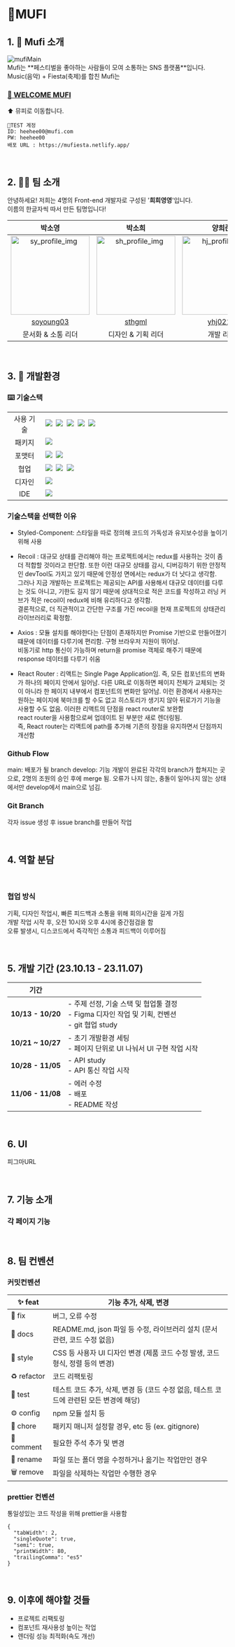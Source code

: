 # 🎼MUFI

## 1. 🎺 Mufi 소개

<img src='https://raw.githubusercontent.com/FRONTENDSCHOOL7/final-15-mufi/develop/mufi/src/assets/mufiMain.png' alt='mufiMain'>

<br />
Mufi는 **페스티벌을 좋아하는 사람들이 모여 소통하는 SNS 플랫폼**입니다.<br />
Music(음악) + Fiesta(축제)를 합친 Mufi는

### [🎇 WELCOME MUFI](https://mufiesta.netlify.app/) 
⬆️ 뮤피로 이동합니다.

```
💫TEST 계정
ID: heehee00@mufi.com
PW: heehee00
배포 URL : https://mufiesta.netlify.app/
```

</br>

## 2. 🧑‍💻 팀 소개

안녕하세요! 저희는 4명의 Front-end 개발자로 구성된 '**희희영영**'입니다.<br />
이름의 한글자씩 따서 만든 팀명입니다!

|                                             **박소영**                                             |                                            **박소희**                                             |                                             **양희준**                                             |                                             **이부영**                                             |
| :------------------------------------------------------------------------------------------------: | :-----------------------------------------------------------------------------------------------: | :------------------------------------------------------------------------------------------------: | :------------------------------------------------------------------------------------------------: |
| <img width="180" alt="sy_profile_img" src="https://avatars.githubusercontent.com/u/128986073?v=4"> | <img width="180" alt="sh_profile_img" src="https://avatars.githubusercontent.com/u/41767015?v=4"> | <img width="180" alt="hj_profile_img" src="https://avatars.githubusercontent.com/u/112550610?v=4"> | <img width="180" alt="by_profile_img" src="https://avatars.githubusercontent.com/u/123431761?v=4"> |
|                             [soyoung03](https://github.com/soyoung03)                              |                                [sthgml](https://github.com/sthgml)                                |                               [yhj0217](https://github.com/yhj0217)                                |                                [olivu0](https://github.com/olivu0)                                 |
|                                         문서화 & 소통 리더                                         |                                        디자인 & 기획 리더                                         |                                             개발 리더                                              |                                              팀 리더                                               |

<br />

## 3. 🥦 개발환경

### ⌨️ 기술스택

<table>
<tr>
 <td align="center" width="100px">사용 기술</td>
 <td width="800px">
  <img src="https://img.shields.io/badge/React-61DAFB?style=for-the-badge&logo=React&logoColor=ffffff"/>&nbsp  
  <img src="https://img.shields.io/badge/Recoil-764ABC?style=for-the-badge&logo=Redux&logoColor=white"/>&nbsp 
   <img src="https://img.shields.io/badge/React%20Router-CA4245?style=for-the-badge&logo=ReactRouter&logoColor=white"/>&nbsp 
  <img src="https://img.shields.io/badge/styled--components-DB7093?style=for-the-badge&logo=styled-components&logoColor=white"/>&nbsp 
   <img src="https://img.shields.io/badge/axios-7F2B7B?style=for-the-badge&logo=axios&logoColor=white"/>&nbsp 
   <!-- <img src="https://img.shields.io/badge/babel-F9DC3E?style=for-the-badge&logo=babel&logoColor=white"/>&nbsp -->
    </td>
</tr>
<tr>
 <td align="center">패키지</td>
 <td>
    <img src="https://img.shields.io/badge/npm-CB3837?style=for-the-badge&logo=NPM&logoColor=ffffff"/>&nbsp 
  </td>
</tr>
<tr>
 <td align="center">포맷터</td>
 <td>
  <img src="https://img.shields.io/badge/Prettier-373338?style=for-the-badge&logo=Prettier&logoColor=ffffff"/>&nbsp 
 <img src="https://img.shields.io/badge/eslint-4B32C3?style=for-the-badge&logo=eslint&logoColor=white">
 </td>
</tr>
<tr>
 <td align="center">협업</td>
 <td>
    <img src="https://img.shields.io/badge/GitHub-181717?style=for-the-badge&logo=GitHub&logoColor=white"/>&nbsp 
    <img src="https://img.shields.io/badge/Notion-5a5d69?style=for-the-badge&logo=Notion&logoColor=white"/>&nbsp
    <img src="https://img.shields.io/badge/Discord-4263f5?style=for-the-badge&logo=Discord&logoColor=white"/>&nbsp  
 </td>
 <tr>
  <td align="center">디자인</td>
 <td>
    <img src="https://img.shields.io/badge/Figma-d90f42?style=for-the-badge&logo=Figma&logoColor=white"/>&nbsp  
 </td>
</tr>
<tr>
 <td align="center">IDE</td>
 <td>
    <img src="https://img.shields.io/badge/VSCode-007ACC?style=for-the-badge&logo=Visual%20Studio%20Code&logoColor=white"/>&nbsp
</tr>
</table>

### 기술스택을 선택한 이유

- Styled-Component: 스타일을 따로 정의해 코드의 가독성과 유지보수성을 높이기 위해 사용

- Recoil : 대규모 상태를 관리해야 하는 프로젝트에서는 redux를 사용하는 것이 좀 더 적합할 것이라고 판단함. 또한 이런 대규모 상태를 감시, 디버깅하기 위한 안정적인 devTool도 가지고 있기 때문에 안정성 면에서는 redux가 더 낫다고 생각함. <br>
  그러나 지금 개발하는 프로젝트는 제공되는 API를 사용해서 대규모 데이터를 다루는 것도 아니고, 기한도 길지 않기 때문에 상대적으로 적은 코드를 작성하고 러닝 커브가 적은 recoil이 redux에 비해 유리하다고 생각함. <br>
  결론적으로, 더 직관적이고 간단한 구조를 가진 recoil을 현재 프로젝트의 상태관리 라이브러리로 확정함.

- Axios : 모듈 설치를 해야한다는 단점이 존재하지만 Promise 기반으로 만들어졌기 떄문에 데이터를 다루기에 편리함. 구형 브라우저 지원이 뛰어남.<br>
  비동기로 http 통신이 가능하며 return을 promise 객체로 해주기 때문에 response 데이터를 다루기 쉬움

- React Router : 리액트는 Single Page Application임. 즉, 모든 컴포넌트의 변화가 하나의 페이지 안에서 일어남. 다른 URL로 이동하면 페이지 전체가 교체되는 것이 아니라 한 페이지 내부에서 컴포넌트의 변화만 일어남. 이런 환경에서 사용자는 원하는 페이지에 북마크를 할 수도 없고 히스토리가 생기지 않아 뒤로가기 기능을 사용할 수도 없음. 이러한 리액트의 단점을 react router로 보완함
  <br>
  react router을 사용함으로써 업데이트 된 부분만 새로 렌더링됨.
  <br>
  즉, React router는 리액트에 path를 추가해 기존의 장점을 유지하면서 단점까지 개선함

### Github Flow

main: 배포가 될 branch
develop: 기능 개발이 완료된 각각의 branch가 합쳐지는 곳으로, 2명의 조원의 승인 후에 merge 됨. 오류가 나지 않는, 충돌이 일어나지 않는 상태에서만 develop에서 main으로 넘김.

### Git Branch

각자 issue 생성 후 issue branch를 만들어 작업

<br />

## 4. 역할 분담

<br />

### 협업 방식

기획, 디자인 작업시, 빠른 피드백과 소통을 위해 회의시간을 길게 가짐<br />
개발 작업 시작 후, 오전 10시와 오후 4시에 중간점검을 함<br />
오류 발생시, 디스코드에서 즉각적인 소통과 피드백이 이루어짐

<br />

## 5. 개발 기간 (23.10.13 - 23.11.07)

| 기간              |                                                                                                  |
| ----------------- | ------------------------------------------------------------------------------------------------ |
| **10/13 - 10/20** | - 주제 선정, 기술 스택 및 협업툴 결정<br>- Figma 디자인 작업 및 기획, 컨벤션<br>- git 협업 study |
| **10/21 ~ 10/27** | - 초기 개발환경 세팅<br>- 페이지 단위로 UI 나눠서 UI 구현 작업 시작                              |
| **10/28 - 11/05** | - API study <br>- API 통신 작업 시작                                                             |
| **11/06 - 11/08** | - 에러 수정<br>- 배포<br>- README 작성                                                           |

<br />

## 6. UI

피그마URL

<br />

## 7. 기능 소개

### 각 페이지 기능

<br />

## 8. 팀 컨벤션

### 커밋컨벤션

| ✨ feat     | 기능 추가, 삭제, 변경                                                                   |
| ----------- | --------------------------------------------------------------------------------------- |
| 🐛 fix      | 버그, 오류 수정                                                                         |
| 📝 docs     | README.md, json 파일 등 수정, 라이브러리 설치 (문서 관련, 코드 수정 없음)               |
| 🎨 style    | CSS 등 사용자 UI 디자인 변경 (제품 코드 수정 발생, 코드 형식, 정렬 등의 변경)           |
| ♻️ refactor | 코드 리팩토링                                                                           |
| 🧪 test     | 테스트 코드 추가, 삭제, 변경 등 (코드 수정 없음, 테스트 코드에 관련된 모든 변경에 해당) |
| ⚙️ config   | npm 모듈 설치 등                                                                        |
| 🌱 chore    | 패키지 매니저 설정할 경우, etc 등 (ex. gitignore)                                       |
| 💬 comment  | 필요한 주석 추가 및 변경                                                                |
| 🚚 rename   | 파일 또는 폴더 명을 수정하거나 옮기는 작업만인 경우                                     |
| 🗑️ remove   | 파일을 삭제하는 작업만 수행한 경우                                                      |

### prettier 컨벤션

통일성있는 코드 작성을 위해 prettier을 사용함

```
{
  "tabWidth": 2,
  "singleQuote": true,
  "semi": true,
  "printWidth": 80,
  "trailingComma": "es5"
}
```

<br />

## 9. 이후에 해야할 것들

- 프로젝트 리팩토링
- 컴포넌트 재사용성 높이는 작업
- 렌더링 성능 최적화(속도 개선)
